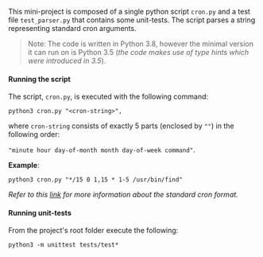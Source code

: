 This mini-project is composed of a single python script `cron.py` and a test
file `test_parser.py` that contains some unit-tests. The script parses a string
representing standard cron arguments.

>Note:
The code is written in Python 3.8, however the minimal version it can run on is Python 3.5
(_the code makes use of type hints which were introduced in 3.5_).


#### Running the script
The script, `cron.py`, is executed with the following command:

    python3 cron.py "<cron-string>",

where `cron-string` consists of exactly 5 parts (enclosed by `""`) in the following order:

`"minute hour day-of-month month day-of-week command"`.


**Example**:

    python3 cron.py "*/15 0 1,15 * 1-5 /usr/bin/find"

_Refer to this [link](https://www.ibm.com/docs/en/db2oc?topic=task-unix-cron-format) for
more information about the standard cron format._


#### Running unit-tests
From the project's root folder execute the following:

    python3 -m unittest tests/test*

